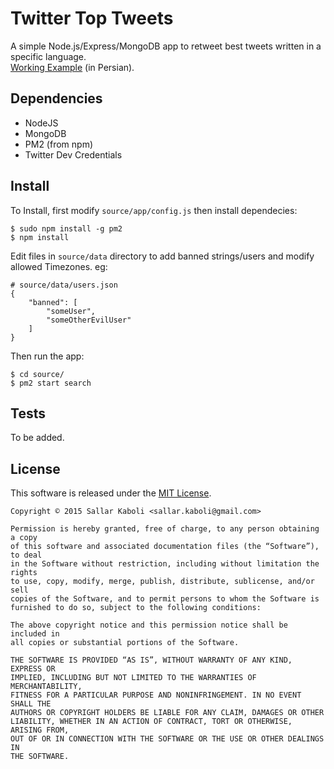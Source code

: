 Twitter Top Tweets
===
A simple Node.js/Express/MongoDB app to retweet best tweets written in a specific language.  
[Working Example](https://twitter.com/farsi_favorites) (in Persian).

## Dependencies
* NodeJS 
* MongoDB
* PM2 (from npm)
* Twitter Dev Credentials

## Install
To Install, first modify `source/app/config.js` then install dependecies:

    $ sudo npm install -g pm2
    $ npm install
    
Edit files in `source/data` directory to add banned strings/users and modify allowed Timezones. eg:
    
    # source/data/users.json
    {
        "banned": [
            "someUser",
            "someOtherEvilUser"
        ]
    }

Then run the app:

    $ cd source/
    $ pm2 start search

## Tests
To be added.

## License
This software is released under the [MIT License](http://sallar.mit-license.org/).  

    Copyright © 2015 Sallar Kaboli <sallar.kaboli@gmail.com>
    
    Permission is hereby granted, free of charge, to any person obtaining a copy
    of this software and associated documentation files (the “Software”), to deal
    in the Software without restriction, including without limitation the rights
    to use, copy, modify, merge, publish, distribute, sublicense, and/or sell
    copies of the Software, and to permit persons to whom the Software is
    furnished to do so, subject to the following conditions:
    
    The above copyright notice and this permission notice shall be included in
    all copies or substantial portions of the Software.
    
    THE SOFTWARE IS PROVIDED “AS IS”, WITHOUT WARRANTY OF ANY KIND, EXPRESS OR
    IMPLIED, INCLUDING BUT NOT LIMITED TO THE WARRANTIES OF MERCHANTABILITY,
    FITNESS FOR A PARTICULAR PURPOSE AND NONINFRINGEMENT. IN NO EVENT SHALL THE
    AUTHORS OR COPYRIGHT HOLDERS BE LIABLE FOR ANY CLAIM, DAMAGES OR OTHER
    LIABILITY, WHETHER IN AN ACTION OF CONTRACT, TORT OR OTHERWISE, ARISING FROM,
    OUT OF OR IN CONNECTION WITH THE SOFTWARE OR THE USE OR OTHER DEALINGS IN
    THE SOFTWARE.
    
